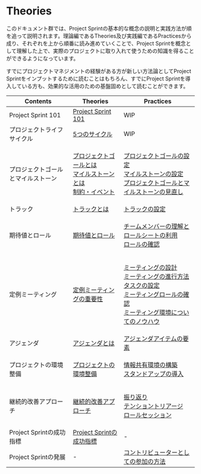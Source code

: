 # Theories

このドキュメント群では、Project Sprintの基本的な概念の説明と実践方法が順を追って説明されます。理論編であるTheories及び実践編であるPracticesから成り、それぞれを上から順番に読み進めていくことで、Project Sprintを概念として理解した上で、実際のプロジェクトに取り入れて使うための知識を得ることができるようになっています。

すでにプロジェクトマネジメントの経験がある方が新しい方法論としてProject Sprintをインプットするために読むことはもちろん、すでにProject Sprintを導入している方も、効果的な活用のための基盤固めとして読むことができます。

| Contents            | Theories                                                                                                                            | Practices                                                                                                                                                                                                                                                                                                                       |
| ------------------- | ----------------------------------------------------------------------------------------------------------------------------------- | ------------------------------------------------------------------------------------------------------------------------------------------------------------------------------------------------------------------------------------------------------------------------------------------------------------------------------- |
| Project Sprint 101  | [Project Sprint 101](../../v3.2/theories/101.md)                                                                                    | WIP                                                                                                                                                                                                                                                                                                                             |
| プロジェクトライフサイクル       | [5つのサイクル](project\_lifecycle.md)                                                                                                    | WIP                                                                                                                                                                                                                                                                                                                             |
| プロジェクトゴールとマイルストーン   | <p><a href="project_goals.md">プロジェクトゴールとは</a><br><a href="milestones.md">マイルストーンとは</a><br><a href="restrictions.md">制約・イベント</a></p> | <p><a href="../../v3.2/practices/project_goals.md">プロジェクトゴールの設定</a><br><a href="broken-reference/">マイルストーンの設定</a><br><a href="../practices/reviewing_project_goals_and_milestones.md">プロジェクトゴールとマイルストーンの見直し</a></p>                                                                                                             |
| トラック                | [トラックとは](tracks.md)                                                                                                                 | [トラックの設定](../practices/tracks.md)                                                                                                                                                                                                                                                                                               |
| 期待値とロール             | [期待値とロール](../../v3.2/theories/rolls.md)                                                                                             | <p><a href="../practices/rolls.md">チームメンバーの理解とロールシートの利用</a><br><a href="../../v3.2/practices/reviewing_rolls.md">ロールの確認</a></p>                                                                                                                                                                                                 |
| 定例ミーティング            | [定例ミーティングの重要性](meetings.md)                                                                                                         | <p><a href="../practices/meetings.md">ミーティングの設計</a><br><a href="../practices/holding_meetings.md">ミーティングの進行方法</a><br><a href="../../v3.2/practices/tasks.md">タスクの設定</a><br><a href="../../v3.2/practices/meeting_rolls.md">ミーティングロールの確認</a><br><a href="../../v3.2/practices/meeting_environments.md">ミーティング環境についてのノウハウ</a></p> |
| アジェンダ               | [アジェンダとは](agenda.md)                                                                                                                | [アジェンダアイテムの要素](../../v3.2/practices/agenda.md)                                                                                                                                                                                                                                                                                  |
| プロジェクトの環境整備         | [プロジェクトの環境整備](project\_environments.md)                                                                                             | <p><a href="../../v3.2/practices/project_environments.md">情報共有環境の構築</a><br><a href="../practices/stand-up_meetings.md">スタンドアップの導入</a></p>                                                                                                                                                                                       |
| 継続的改善アプローチ          | [継続的改善アプローチ](../../v3.2/theories/continuous\_improvement\_approach.md)                                                              | <p><a href="../practices/looking_back.md">振り返り</a><br><a href="../../v3.2/practices/tension_triage.md">テンショントリアージ</a><br><a href="broken-reference/">ロールセッション</a></p>                                                                                                                                                           |
| Project Sprintの成功指標 | [Project Sprintの成功指標](success\_metrics.md)                                                                                          | -                                                                                                                                                                                                                                                                                                                               |
| Project Sprintの発展   | -                                                                                                                                   | [コントリビューターとしての参加の方法](broken-reference/)                                                                                                                                                                                                                                                                                         |
